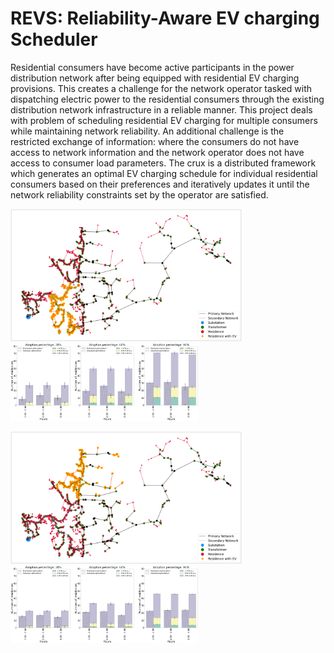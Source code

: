 # REVS: Reliability-Aware EV charging Scheduler

Residential consumers have become active participants in the power distribution network after being equipped with residential EV charging provisions. This creates a challenge for the network operator tasked with dispatching electric power to the residential consumers through the existing distribution network infrastructure in a reliable manner. This project deals with problem of scheduling residential EV charging for multiple consumers while maintaining network reliability. An additional challenge is the restricted exchange of information: where the consumers do not have access to network information and the network operator does not have access  to consumer load parameters. 
The crux is a distributed framework which generates an optimal EV charging schedule for individual residential consumers based on their preferences and iteratively updates it until the network reliability constraints set by the operator are satisfied. 

<img src="figs/121144-com-2-homes.png" width="370"/> <img src="figs/121144-com-2-rate-4800-voltlimit.png" width="300"/>

<img src="figs/121144-com-5-homes.png" width="370"/> <img src="figs/121144-com-5-rate-4800-voltlimit.png" width="300"/>